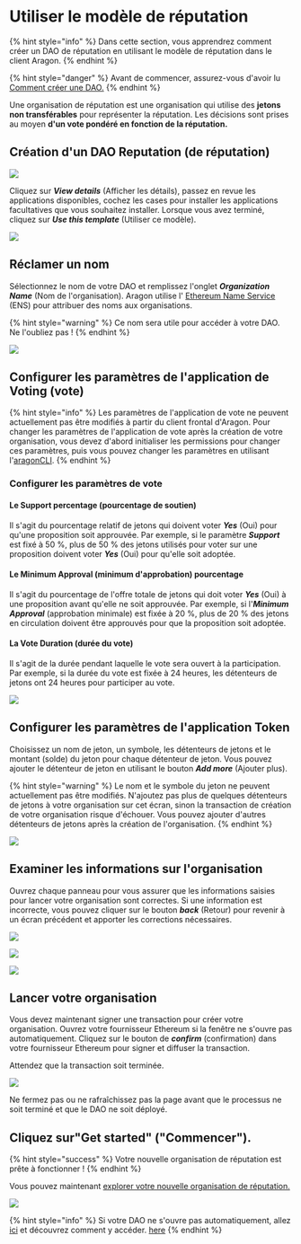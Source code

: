 # Utiliser le modèle de réputation

{% hint style="info" %}
Dans cette section, vous apprendrez comment créer un DAO de réputation en utilisant le modèle de réputation dans le client Aragon.
{% endhint %}

{% hint style="danger" %}
Avant de commencer, assurez-vous d'avoir lu [Comment créer une DAO.](./)
{% endhint %}

Une organisation de réputation est une organisation qui utilise des **jetons non transférables** pour représenter la réputation. Les décisions sont prises au moyen **d'un vote pondéré en fonction de la réputation.**

## Création d'un DAO Reputation (de réputation)

![](<../../../.gitbook/assets/Schermata 2022-02-10 alle 15.02.19.png>)

Cliquez sur _**View details**_ (Afficher les détails), passez en revue les applications disponibles, cochez les cases pour installer les applications facultatives que vous souhaitez installer. Lorsque vous avez terminé, cliquez sur _**Use this template**_ (Utiliser ce modèle).

![](<../../../.gitbook/assets/Schermata 2022-02-10 alle 15.22.29.png>)

## Réclamer un nom

Sélectionnez le nom de votre DAO et remplissez l'onglet _**Organization Name**_ (Nom de l'organisation). Aragon utilise l' [Ethereum Name Service](https://ens.domains) (ENS) pour attribuer des noms aux organisations.

{% hint style="warning" %}
Ce nom sera utile pour accéder à votre DAO. Ne l'oubliez pas !
{% endhint %}

![](<../../../.gitbook/assets/Schermata 2022-02-10 alle 15.23.36.png>)

## Configurer les paramètres de l'application de Voting (vote)

{% hint style="info" %}
Les paramètres de l'application de vote ne peuvent actuellement pas être modifiés à partir du client frontal d'Aragon. Pour changer les paramètres de l'application de vote après la création de votre organisation, vous devez d'abord initialiser les permissions pour changer ces paramètres, puis vous pouvez changer les paramètres en utilisant l'[aragonCLI](https://hack.aragon.org/docs/cli-intro.html).
{% endhint %}

### Configurer les paramètres de vote

#### Le Support percentage (pourcentage de soutien)

Il s'agit du pourcentage relatif de jetons qui doivent voter _**Yes**_ (Oui) pour qu'une proposition soit approuvée. Par exemple, si le paramètre _**Support**_ est fixé à 50 %, plus de 50 % des jetons utilisés pour voter sur une proposition doivent voter _**Yes**_ (Oui) pour qu'elle soit adoptée.

#### Le Minimum Approval (minimum d'approbation) pourcentage

Il s'agit du pourcentage de l'offre totale de jetons qui doit voter _**Yes**_ (Oui) à une proposition avant qu'elle ne soit approuvée. Par exemple, si l'_**Minimum Approval**_ (approbation minimale) est fixée à 20 %, plus de 20 % des jetons en circulation doivent être approuvés pour que la proposition soit adoptée.

#### La Vote Duration (durée du vote)

Il s'agit de la durée pendant laquelle le vote sera ouvert à la participation. Par exemple, si la durée du vote est fixée à 24 heures, les détenteurs de jetons ont 24 heures pour participer au vote.

![](<../../../.gitbook/assets/Schermata 2022-02-10 alle 15.08.36.png>)

## Configurer les paramètres de l'application Token

Choisissez un nom de jeton, un symbole, les détenteurs de jetons et le montant (solde) du jeton pour chaque détenteur de jeton. Vous pouvez ajouter le détenteur de jeton en utilisant le bouton _**Add more**_ (Ajouter plus).

{% hint style="warning" %}
Le nom et le symbole du jeton ne peuvent actuellement pas être modifiés. N'ajoutez pas plus de quelques détenteurs de jetons à votre organisation sur cet écran, sinon la transaction de création de votre organisation risque d'échouer. Vous pouvez ajouter d'autres détenteurs de jetons après la création de l'organisation.
{% endhint %}

![](<../../../.gitbook/assets/Schermata 2022-02-10 alle 15.25.03.png>)

## Examiner les informations sur l'organisation

Ouvrez chaque panneau pour vous assurer que les informations saisies pour lancer votre organisation sont correctes. Si une information est incorrecte, vous pouvez cliquer sur le bouton _**back**_ (Retour) pour revenir à un écran précédent et apporter les corrections nécessaires.

![](<../../../.gitbook/assets/Schermata 2022-02-10 alle 15.25.54.png>)

![](<../../../.gitbook/assets/Schermata 2022-02-10 alle 15.26.03.png>)

![](<../../../.gitbook/assets/Schermata 2022-02-10 alle 15.26.14.png>)

## Lancer votre organisation

Vous devez maintenant signer une transaction pour créer votre organisation. Ouvrez votre fournisseur Ethereum si la fenêtre ne s'ouvre pas automatiquement. Cliquez sur le bouton de _**confirm**_ (confirmation) dans votre fournisseur Ethereum pour signer et diffuser la transaction.&#x20;

Attendez que la transaction soit terminée.

![](https://d33v4339jhl8k0.cloudfront.net/docs/assets/5c98a4fe0428633d2cf3fcf7/images/5d8624d704286364bc8f650d/file-arEtXF8S0j.png)

Ne fermez pas ou ne rafraîchissez pas la page avant que le processus ne soit terminé et que le DAO ne soit déployé.

## Cliquez sur"Get started" ("Commencer").

{% hint style="success" %}
Votre nouvelle organisation de réputation est prête à fonctionner !
{% endhint %}

Vous pouvez maintenant [explorer votre nouvelle organisation de réputation.](../explore-template-dao/)

![](<../../../.gitbook/assets/Schermata 2022-02-10 alle 15.17.04.png>)

{% hint style="info" %}
Si votre DAO ne s'ouvre pas automatiquement, allez [ici](../../../faq/products/aragon-client/where-is-my-dao.md) et découvrez comment y accéder. [here](../../../faq/products/aragon-client/where-is-my-dao.md)
{% endhint %}
